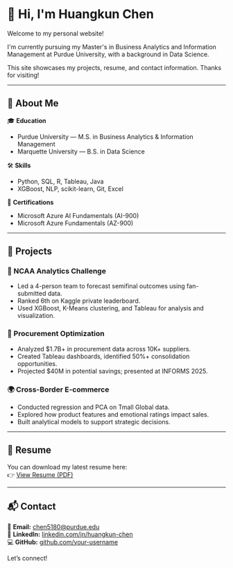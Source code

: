 # 👋 Hi, I'm Huangkun Chen

Welcome to my personal website!

I'm currently pursuing my Master's in Business Analytics and Information Management at Purdue University, with a background in Data Science.

This site showcases my projects, resume, and contact information. Thanks for visiting!

---

## 📌 About Me

🎓 **Education**  
- Purdue University — M.S. in Business Analytics & Information Management  
- Marquette University — B.S. in Data Science  

🛠 **Skills**  
- Python, SQL, R, Tableau, Java  
- XGBoost, NLP, scikit-learn, Git, Excel  

📜 **Certifications**  
- Microsoft Azure AI Fundamentals (AI-900)  
- Microsoft Azure Fundamentals (AZ-900)  

---

## 💼 Projects

### 🏀 NCAA Analytics Challenge  
- Led a 4-person team to forecast semifinal outcomes using fan-submitted data.  
- Ranked 6th on Kaggle private leaderboard.  
- Used XGBoost, K-Means clustering, and Tableau for analysis and visualization.

### 💼 Procurement Optimization  
- Analyzed $1.7B+ in procurement data across 10K+ suppliers.  
- Created Tableau dashboards, identified 50%+ consolidation opportunities.  
- Projected $40M in potential savings; presented at INFORMS 2025.

### 🌍 Cross-Border E-commerce  
- Conducted regression and PCA on Tmall Global data.  
- Explored how product features and emotional ratings impact sales.  
- Built analytical models to support strategic decisions.

---

## 📄 Resume

You can download my latest resume here:  
👉 [View Resume (PDF)](https://your-resume-link.com/HuangkunChen_Resume.pdf)

---

## 📬 Contact

📧 **Email:** chen5180@purdue.edu  
🔗 **LinkedIn:** [linkedin.com/in/huangkun-chen](https://linkedin.com/in/huangkun-chen)  
💻 **GitHub:** [github.com/your-username](https://github.com/your-username)

Let’s connect!
